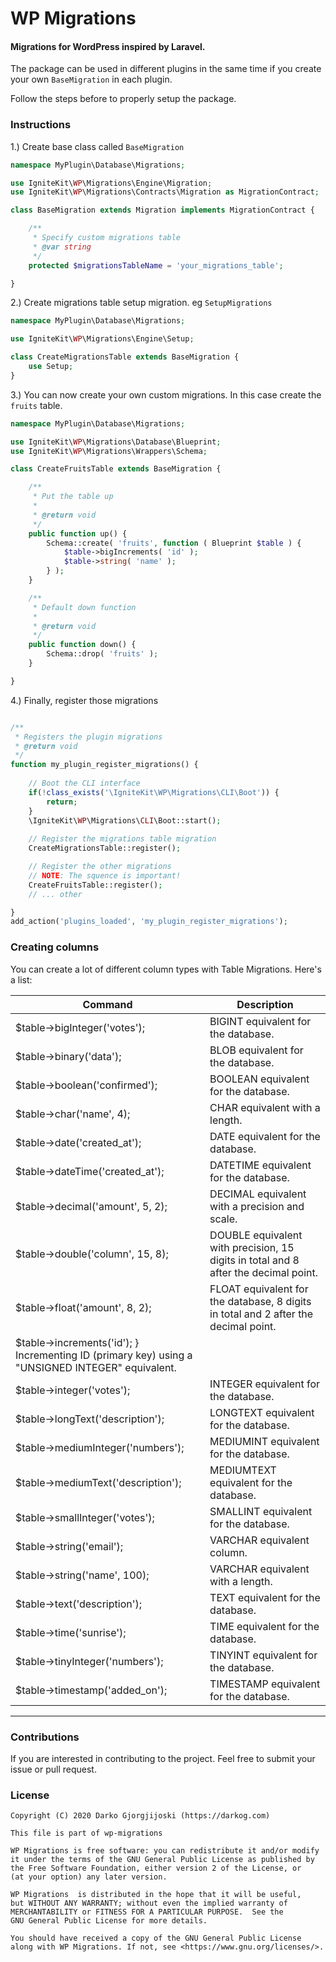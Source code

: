 # WP Migrations

#### Migrations for WordPress inspired by Laravel.

The package can be used in different plugins in the same time if you create your own `BaseMigration` in each plugin. 

Follow the steps before to properly setup the package.

### Instructions


1.) Create base class called `BaseMigration`

```php
namespace MyPlugin\Database\Migrations;

use IgniteKit\WP\Migrations\Engine\Migration;
use IgniteKit\WP\Migrations\Contracts\Migration as MigrationContract;

class BaseMigration extends Migration implements MigrationContract {

    /**
     * Specify custom migrations table
     * @var string
     */
    protected $migrationsTableName = 'your_migrations_table';

}
```

2.) Create migrations table setup migration. eg `SetupMigrations`


```php
namespace MyPlugin\Database\Migrations;

use IgniteKit\WP\Migrations\Engine\Setup;

class CreateMigrationsTable extends BaseMigration {
	use Setup;
}
```

3.) You can now create your own custom migrations. In this case create the `fruits` table.

```php
namespace MyPlugin\Database\Migrations;

use IgniteKit\WP\Migrations\Database\Blueprint;
use IgniteKit\WP\Migrations\Wrappers\Schema;

class CreateFruitsTable extends BaseMigration {

	/**
	 * Put the table up
	 *
	 * @return void
	 */
	public function up() {
		Schema::create( 'fruits', function ( Blueprint $table ) {
			$table->bigIncrements( 'id' );
			$table->string( 'name' );
		} );
	}

	/**
	 * Default down function
	 *
	 * @return void
	 */
	public function down() {
		Schema::drop( 'fruits' );
	}

}
```

4.) Finally, register those migrations

```php

/**
 * Registers the plugin migrations
 * @return void
 */
function my_plugin_register_migrations() {
    
    // Boot the CLI interface
    if(!class_exists('\IgniteKit\WP\Migrations\CLI\Boot')) {
        return;
    }
    \IgniteKit\WP\Migrations\CLI\Boot::start();
    
    // Register the migrations table migration
    CreateMigrationsTable::register();

    // Register the other migrations
    // NOTE: The squence is important!
    CreateFruitsTable::register();
    // ... other

}
add_action('plugins_loaded', 'my_plugin_register_migrations');
```

### Creating columns

You can create a lot of different column types with Table Migrations. Here's a list:

| Command | Description |
|---------|-------------|
| $table->bigInteger('votes'); | BIGINT equivalent for the database. |
| $table->binary('data');  | BLOB equivalent for the database. |
| $table->boolean('confirmed'); | BOOLEAN equivalent for the database. |
| $table->char('name', 4); | CHAR equivalent with a length. |
| $table->date('created_at'); | DATE equivalent for the database. |
| $table->dateTime('created_at'); | DATETIME equivalent for the database. |
| $table->decimal('amount', 5, 2); | DECIMAL equivalent with a precision and scale. |
| $table->double('column', 15, 8); | DOUBLE equivalent with precision, 15 digits in total and 8 after the decimal point. |
| $table->float('amount', 8, 2); | FLOAT equivalent for the database, 8 digits in total and 2 after the decimal point. |
| $table->increments('id'); } Incrementing ID (primary key) using a "UNSIGNED INTEGER" equivalent. |
| $table->integer('votes'); | INTEGER equivalent for the database. |
| $table->longText('description'); | LONGTEXT equivalent for the database. |
| $table->mediumInteger('numbers'); | MEDIUMINT equivalent for the database. |
| $table->mediumText('description'); | MEDIUMTEXT equivalent for the database. |
| $table->smallInteger('votes'); | SMALLINT equivalent for the database. |
| $table->string('email'); | VARCHAR equivalent column. |
| $table->string('name', 100); | VARCHAR equivalent with a length. |
| $table->text('description'); | TEXT equivalent for the database. |
| $table->time('sunrise'); | TIME equivalent for the database. |
| $table->tinyInteger('numbers'); | TINYINT equivalent for the database. |
| $table->timestamp('added_on'); | TIMESTAMP equivalent for the database. |

---

### Contributions

If you are interested in contributing to the project. Feel free to submit your issue or pull request.


### License

```
Copyright (C) 2020 Darko Gjorgjijoski (https://darkog.com)

This file is part of wp-migrations

WP Migrations is free software: you can redistribute it and/or modify
it under the terms of the GNU General Public License as published by
the Free Software Foundation, either version 2 of the License, or
(at your option) any later version.

WP Migrations  is distributed in the hope that it will be useful,
but WITHOUT ANY WARRANTY; without even the implied warranty of
MERCHANTABILITY or FITNESS FOR A PARTICULAR PURPOSE.  See the
GNU General Public License for more details.

You should have received a copy of the GNU General Public License
along with WP Migrations. If not, see <https://www.gnu.org/licenses/>.
```